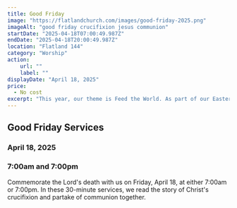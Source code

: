 ```yaml
---
title: Good Friday
image: "https://flatlandchurch.com/images/good-friday-2025.png"
imageAlt: "good friday crucifixion jesus communion"
startDate: "2025-04-18T07:00:49.987Z"
endDate: "2025-04-18T20:00:49.987Z"
location: "Flatland 144"
category: "Worship"
action:
    url: ""
    label: ""
displayDate: "April 18, 2025"
price:
  - No cost
excerpt: "This year, our theme is Feed the World. As part of our Easter celebration we are partnering with two outstanding organizations."
---
```


## Good Friday Services

### April 18, 2025

### 7:00am and 7:00pm

Commemorate the Lord's death with us on Friday, April 18, at either 7:00am or 7:00pm. In these 30-minute services, we read the story of Christ's crucifixion and partake of communion together.
